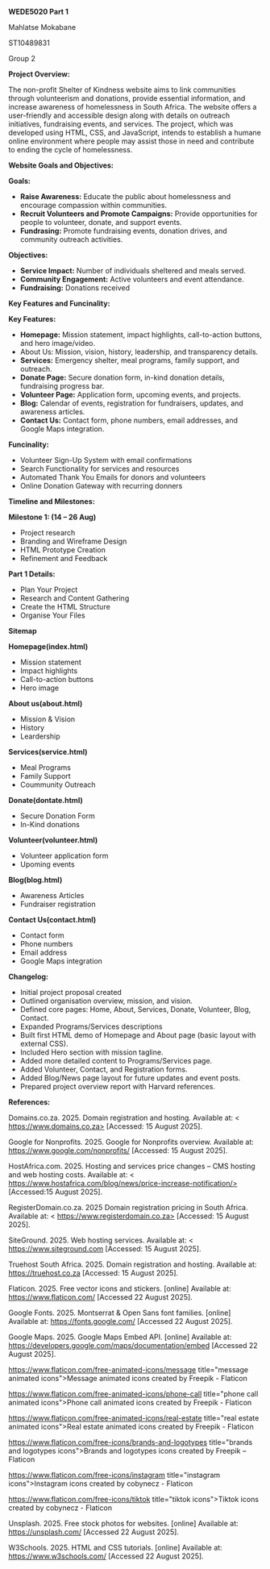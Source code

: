 <strong>WEDE5020 Part 1</strong>

Mahlatse Mokabane

ST10489831

Group 2

<strong>Project Overview:</strong>

The non-profit Shelter of Kindness website aims to link communities through volunteerism and donations, provide essential information, and increase awareness of homelessness in South Africa.  The website offers a user-friendly and accessible design along with details on outreach initiatives, fundraising events, and services.  The project, which was developed using HTML, CSS, and JavaScript, intends to establish a humane online environment where people may assist those in need and contribute to ending the cycle of homelessness.

<strong>Website Goals and Objectives:</strong>

<strong>Goals:</strong>

<ul>
  <li><strong>Raise Awareness:</strong> Educate the public about homelessness and encourage 
compassion within communities.</li>
  <li><strong>Recruit Volunteers and Promote Campaigns:</strong> Provide opportunities for people to 
volunteer, donate, and support events. </li>
  <li>
    <strong>Fundrasing:</strong> Promote fundraising events, donation drives, and community outreach activities. 
  </li>
</ul>

<strong>Objectives:</strong>

<ul>
  <li><strong>Service Impact:</strong> Number of individuals sheltered and meals served.</li>
  <li><strong>Community Engagement:</strong> Active volunteers and event attendance.</li>
  <li><strong>Fundraising:</strong> Donations received</li>
</ul>

<strong>Key Features and Funcinality:</strong>

<strong>Key Features:</strong>

<ul>
  <li><strong>Homepage:</strong> Mission statement, impact highlights, call-to-action buttons, and hero 
image/video.</li>
  <li><stong>About Us:</stong> Mission, vision, history, leadership, and transparency details.</li>
  <li><strong>Services:</strong> Emergency shelter, meal programs, family support, and outreach.</li>
  <li><strong>Donate Page:</strong> Secure donation form, in-kind donation details, fundraising progress 
bar.</li>
  <li><strong>Volunteer Page:</strong> Application form, upcoming events, and projects.</li>
  <li><strong>Blog:</strong> Calendar of events, registration for fundraisers, updates, and awareness articles.</li>
  <li><strong>Contact Us:</strong> Contact form, phone numbers, email addresses, and Google Maps 
integration.</li>
</ul> 

<strong>Funcinality:</strong>

<ul>
  <li>Volunteer Sign-Up System with email confirmations</li>
  <li>Search Functionality for services and resources </li>
  <li>Automated Thank You Emails for donors and volunteers</li>
  <li>Online Donation Gateway with recurring donners </li>
</ul>

<strong>Timeline and Milestones:</strong>

<strong>Milestone 1: (14 – 26 Aug)</strong>
<ul>
  <li>Project research</li>
  <li>Branding and Wireframe Design</li>
  <li>HTML Prototype Creation</li>
  <li>Refinement and Feedback</li>
</ul>

<strong>Part 1 Details:</strong>

<ul>
  <li>Plan Your Project</li> 
  <li>Research and Content Gathering</li>
  <li>Create the HTML Structure</li>
  <li>Organise Your Files</li>
</ul>

<strong>Sitemap</strong>

<strong>Homepage(index.html)</strong>
<ul>
  <li>Mission statement</li>
  <li>Impact highlights</li>
  <li>Call-to-action buttons</li>
  <li>Hero image</li>
</ul>

<strong>About us(about.html)</strong>
<ul>
  <li>Mission & Vision</li>
  <li>History</li>
  <li>Leardership</li>
</ul>

<strong>Services(service.html)</strong>
<ul>
  <li>Meal Programs</li>
  <li>Family Support</li>
  <li>Coummunity Outreach</li>
</ul>

<strong>Donate(dontate.html)</strong>
<ul>
  <li>Secure Donation Form</li>
  <li>In-Kind donations</li>
</ul>

<strong>Volunteer(volunteer.html)</strong>
<ul>
  <li>Volunteer application form</li>
  <li>Upoming events</li>
</ul>

<strong>Blog(blog.html)</strong>
<ul>
  <li>Awareness Articles</li>
  <li>Fundraiser registration</li>
</ul>

<strong>Contact Us(contact.html)</strong>
<ul>
  <li>Contact form</li>
  <li>Phone numbers</li>
  <li>Email address</li>
  <li>Google Maps integration</li>
</ul>
  
<strong>Changelog:</strong>

<ul>
  <li>Initial project proposal created</li>
  <li>Outlined organisation overview, mission, and vision.</li>
  <li>Defined core pages: Home, About, Services, Donate, Volunteer, Blog, Contact.</li>
  <li>Expanded Programs/Services descriptions</li>
  <li>Built first HTML demo of Homepage and About page (basic layout with external CSS).</li>
  <li> Included Hero section with mission tagline.</li>
  <li>Added more detailed content to Programs/Services page.</li>
  <li>Added Volunteer, Contact, and Registration forms.</li>
  <li>Added Blog/News page layout for future updates and event posts.</li>
  <li>Prepared project overview report with Harvard references.</li>
</ul>

<strong>References:</strong>

Domains.co.za. 2025. Domain registration and hosting. Available at: < https://www.domains.co.za> [Accessed: 15 August 2025]. 

Google for Nonprofits. 2025. Google for Nonprofits overview. Available at: 
<https://www.google.com/nonprofits/> [Accessed: 15 August 2025]. 

HostAfrica.com. 2025. Hosting and services price changes – CMS hosting and web hosting costs. 
Available at: < https://www.hostafrica.com/blog/news/price-increase-notification/> [Accessed:15 August 2025]. 

RegisterDomain.co.za. 2025 Domain registration pricing in South Africa. Available at: < 
https://www.registerdomain.co.za> [Accessed: 15 August 2025]. 

SiteGround. 2025. Web hosting services. Available at: < https://www.siteground.com [Accessed: 15 
August 2025]. 

Truehost South Africa. 2025. Domain registration and hosting. Available at: <https://truehost.co.za> [Accessed: 15 August 2025]. 

Flaticon. 2025. Free vector icons and stickers. [online] Available at: https://www.flaticon.com/  [Accessed 22 August 2025]. 

Google Fonts. 2025. Montserrat & Open Sans font families. [online] Available at: https://fonts.google.com/ [Accessed 22 August 2025]. 

Google Maps. 2025. Google Maps Embed API. [online] Available at: 
https://developers.google.com/maps/documentation/embed [Accessed 22 August 2025]. 

https://www.flaticon.com/free-animated-icons/message title="message animated icons">Message animated icons created by Freepik - Flaticon 

https://www.flaticon.com/free-animated-icons/phone-call  title="phone call animated icons">Phone call animated icons created by Freepik - Flaticon 

https://www.flaticon.com/free-animated-icons/real-estate title="real estate animated icons">Real estate animated icons created by Freepik - Flaticon 

https://www.flaticon.com/free-icons/brands-and-logotypes title="brands and logotypes icons">Brands and logotypes icons created by Freepik – Flaticon  

https://www.flaticon.com/free-icons/instagram title="instagram icons">Instagram icons created by cobynecz - Flaticon 

https://www.flaticon.com/free-icons/tiktok title="tiktok icons">Tiktok icons created by cobynecz - Flaticon

Unsplash. 2025. Free stock photos for websites. [online] Available at: https://unsplash.com/  [Accessed 22 August 2025]. 

W3Schools. 2025. HTML and CSS tutorials. [online] Available at: https://www.w3schools.com/  [Accessed 22 August 2025].
